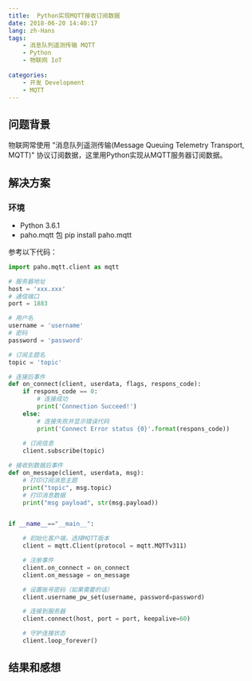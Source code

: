 ```yaml
---
title:  Python实现MQTT接收订阅数据
date: 2018-06-20 14:40:17
lang: zh-Hans
tags:
    - 消息队列遥测传输 MQTT
    - Python
    - 物联网 IoT
    
categories: 
    - 开发 Development
    - MQTT
---
```


## 问题背景

物联网常使用 "消息队列遥测传输(Message Queuing Telemetry Transport, MQTT)" 协议订阅数据，这里用Python实现从MQTT服务器订阅数据。

## 解决方案

### 环境

- Python 3.6.1
- paho.mqtt 包 pip install paho.mqtt

参考以下代码：

```python
import paho.mqtt.client as mqtt

# 服务器地址
host = 'xxx.xxx'
# 通信端口
port = 1883

# 用户名
username = 'username'
# 密码
password = 'password'

# 订阅主题名
topic = 'topic'

# 连接后事件
def on_connect(client, userdata, flags, respons_code):
    if respons_code == 0:
        # 连接成功
        print('Connection Succeed!')
    else:
        # 连接失败并显示错误代码
        print('Connect Error status {0}'.format(respons_code))
    
    # 订阅信息
    client.subscribe(topic)

# 接收到数据后事件
def on_message(client, userdata, msg):
    # 打印订阅消息主题
    print("topic", msg.topic)
    # 打印消息数据
    print("msg payload", str(msg.payload))


if __name__=="__main__":

    # 初始化客户端，选择MQTT版本
    client = mqtt.Client(protocol = mqtt.MQTTv311)

    # 注册事件
    client.on_connect = on_connect
    client.on_message = on_message

    # 设置账号密码（如果需要的话）
    client.username_pw_set(username, password=password)

    # 连接到服务器
    client.connect(host, port = port, keepalive=60)

    # 守护连接状态
    client.loop_forever()
```

## 结果和感想